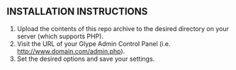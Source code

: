## INSTALLATION INSTRUCTIONS

1. Upload the contents of this repo archive to the desired directory on your server (which supports PHP).
2. Visit the URL of your Glype Admin Control Panel (i.e. http://www.domain.com/admin.php).
3. Set the desired options and save your settings.
